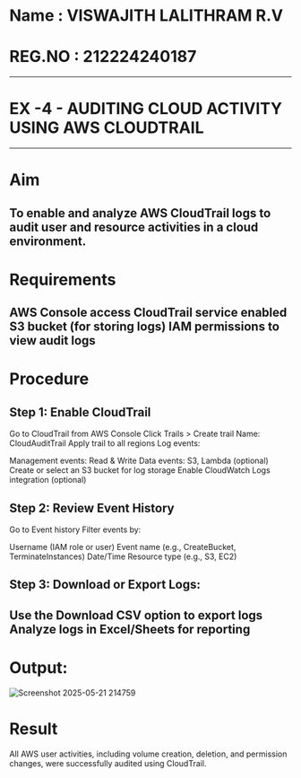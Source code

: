 # Name : VISWAJITH LALITHRAM R.V
# REG.NO : 212224240187
---
# EX -4 - AUDITING CLOUD ACTIVITY USING AWS CLOUDTRAIL
---
# Aim
To enable and analyze AWS CloudTrail logs to audit user and resource activities in a cloud environment.
---
# Requirements
AWS Console access
CloudTrail service enabled
S3 bucket (for storing logs)
IAM permissions to view audit logs
---
# Procedure
## Step 1: Enable CloudTrail
Go to CloudTrail from AWS Console Click Trails > Create trail Name: CloudAuditTrail Apply trail to all regions Log events:

Management events: Read & Write
Data events: S3, Lambda (optional) Create or select an S3 bucket for log storage Enable CloudWatch Logs integration (optional)
## Step 2: Review Event History
Go to Event history Filter events by:

Username (IAM role or user)
Event name (e.g., CreateBucket, TerminateInstances)
Date/Time
Resource type (e.g., S3, EC2)
## Step 3: Download or Export Logs:
Use the Download CSV option to export logs Analyze logs in Excel/Sheets for reporting
---
# Output:

![Screenshot 2025-05-21 214759](https://github.com/user-attachments/assets/d8ade3fe-b91a-46d5-ab75-3230ad9634c9)


# Result
All AWS user activities, including volume creation, deletion, and permission changes, were successfully audited using CloudTrail.
